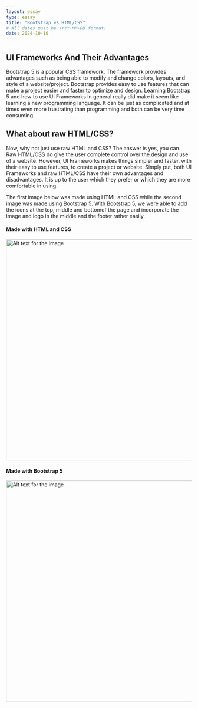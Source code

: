 ```yaml
---
layout: essay
type: essay
title: "Bootstrap vs HTML/CSS"
# All dates must be YYYY-MM-DD format!
date: 2024-10-10
---
```


## UI Frameworks And Their Advantages
Bootstrap 5 is a popular CSS framework. The framework provides advantages such as being able to modify and change colors, layouts, and style of a website/project. Bootstrap provides 
easy to use features that can make a project easier and faster to optimize and design. Learning Bootstrap 5 and how to use UI Frameworks in general really did make it seem like learning 
a new programming language. It can be just as complicated and at times even more frustrating than programming and both can be very time consuming.

## What about raw HTML/CSS?
Now, why not just use raw HTML and CSS? The answer is yes, you can. Raw HTML/CSS do give the user complete control over the design and use of a website. However, UI Frameworks makes things simpler 
and faster, with their easy to use features, to create a project or website. Simply put, both UI Frameworks and raw HTML/CSS have their own advantages and disadvantages. It is up to the user which 
they prefer or which they are more comfortable in using.

The first image below was made using HTML and CSS while the second image was made using Bootstrap 5. With Bootstrap 5, we were able to add the icons at the top, middle and bottomof the page and incorporate 
the image and logo in the middle and the footer rather easily.

#### Made with HTML and CSS
<img src="https://courses.ics.hawaii.edu/ics314f24/morea/ui-frameworks/experience-browser-history.png" alt="Alt text for the image" width="600">

#### Made with Bootstrap 5
<img src="https://courses.ics.hawaii.edu/ics314f24/morea/ui-frameworks/experience-islandsnow-bootstrap.png" alt="Alt text for the image" width="600" />

